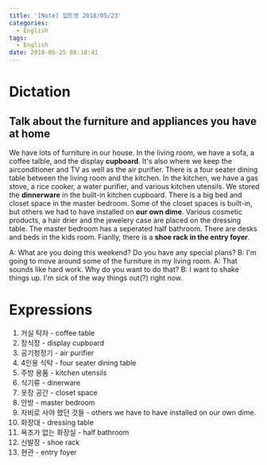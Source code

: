 ```yaml
---
title: '[Note] 입트영 2018/05/23'
categories:
  - English
tags:
  - English
date: 2018-05-25 08:18:41
---
```


# Dictation
## Talk about the furniture and appliances you have at home
We have lots of furniture in our house. In the living room, we have a sofa, a coffee talble, and the display **cupboard**. It's also where we keep the airconditioner and TV as well as the air purifier. There is a four seater dining table between the living room and the kitchen. In the kitchen, we have a gas stove, a rice cooker, a water purifier, and various kitchen utensils. We stored the **dinnerware** in the built-in kitchen cupboard. There is a big bed and closet space in the master bedroom. Some of the closet spaces is built-in, but others we had to have installed on **our own dime**. Various cosmetic products, a hair drier and the jewelery case are placed on the dressing table. The master bedroom has a seperated half bathroom. There are desks and beds in the kids room. Fianlly, there is a **shoe rack in the entry foyer**.

A: What are you doing this weekend? Do you have any special plans?
B: I'm going to move around some of the furniture in my living room.
A: That sounds like hard work. Why do you want to do that?
B: I want to shake things up. I'm sick of the way things out(?) right now.

# Expressions
1. 거실 탁자 - coffee table
2. 장식장 - display cupboard
3. 공기청정기 - air purifier
4. 4인용 식탁 - four seater dining table
5. 주방 용품 - kitchen utensils
6. 식기류 - dinerware
7. 옷장 공간 - closet space
8. 안방 - master bedroom
9. 자비로 사야 했던 것들 - others we have to have installed on our own dime.
10. 화장대 - dressing table
11. 욕조가 없는 화장실 - half bathroom
12. 신발장 - shoe rack
13. 현관 - entry foyer